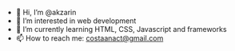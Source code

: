 - 👋 Hi, I’m @akzarin
- 👀 I’m interested in web development
- 🌱 I’m currently learning HTML, CSS, Javascript and frameworks
- 📫 How to reach me: costaanact@gmail.com

<!---
akzarin/akzarin is a ✨ special ✨ repository because its `README.md` (this file) appears on your GitHub profile.
You can click the Preview link to take a look at your changes.
--->
